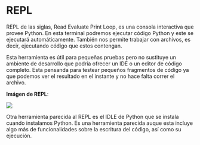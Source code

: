# **REPL**

REPL de las siglas, Read Evaluate Print Loop, es una consola interactiva que provee Python. En esta terminal podremos ejecutar código Python y este se ejecutará automáticamente. También nos permite trabajar con archivos, es decir, ejecutando código que estos contengan.

Esta herramienta es útil para pequeñas pruebas pero no sustituye un ambiente de desarrollo que podría ofrecer un IDE o un editor de código completo. Esta pensanda para testear pequeños fragmentos de código ya que podemos ver el resultado en el instante y no hace falta correr el archivo.

**Imágen de REPL**:

![](https://flaviocopes.com/images/python-running-programs/Screen_Shot_2020-11-11_at_09.36.29.png)


Otra herramienta parecida al REPL es el IDLE de Python que se instala cuando instalamos Python. Es una herramienta parecida auque esta incluye algo más de funcionalidades sobre la escritura del código, así como su ejecución.
